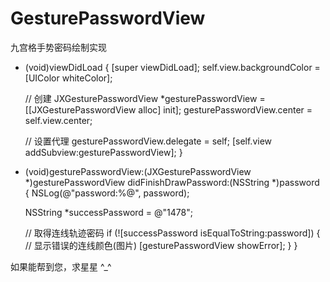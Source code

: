 # GesturePasswordView
九宫格手势密码绘制实现

- (void)viewDidLoad
{
    [super viewDidLoad];
    self.view.backgroundColor = [UIColor whiteColor];

    // 创建
    JXGesturePasswordView *gesturePasswordView = [[JXGesturePasswordView alloc] init];
    gesturePasswordView.center = self.view.center;

    // 设置代理
    gesturePasswordView.delegate = self;
    [self.view addSubview:gesturePasswordView];
}

- (void)gesturePasswordView:(JXGesturePasswordView *)gesturePasswordView didFinishDrawPassword:(NSString *)password
{
    NSLog(@"password:%@", password);

    NSString *successPassword = @"1478";

    // 取得连线轨迹密码
    if (![successPassword isEqualToString:password])
    {
        // 显示错误的连线颜色(图片)
        [gesturePasswordView showError];
    }
}

如果能帮到您，求星星 ^_^